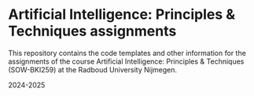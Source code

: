 # Artificial Intelligence: Principles & Techniques assignments

This repository contains the code templates and other information for the assignments of the course Artificial Intelligence: Principles & Techniques (SOW-BKI259) at the Radboud University Nijmegen. 

2024-2025